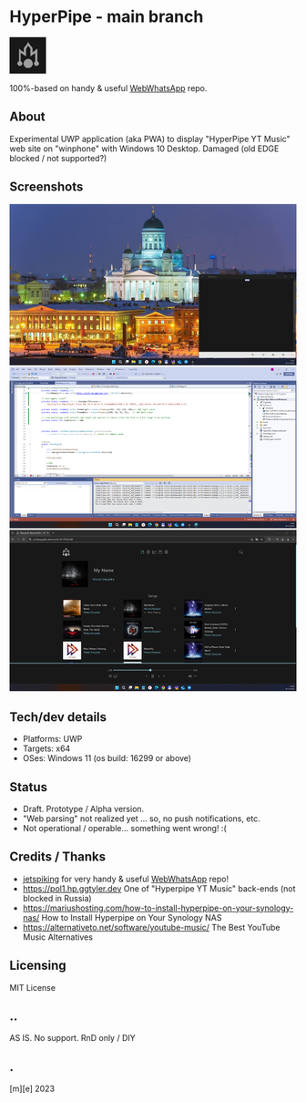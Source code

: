 # HyperPipe - main branch
![](Images/logo.png)

100%-based on handy & useful [WebWhatsApp](https://github.com/jetspiking/WindowsPhone_WebWhatsApp) repo.

## About
Experimental UWP application (aka PWA) to display "HyperPipe YT Music" web site on "winphone" with Windows 10 Desktop. Damaged (old EDGE blocked / not supported?)

## Screenshots
![](Images/shot01.png)
![](Images/shot02.png)
![](Images/shot03.png)

## Tech/dev details
- Platforms: UWP
- Targets: x64
- OSes: Windows 11 (os build: 16299 or above)

## Status
- Draft. Prototype / Alpha version.
- "Web parsing" not realized yet ... so, no push notifications, etc.
- Not operational / operable... something went wrong! :(

## Credits / Thanks
- [jetspiking](https://github.com/jetspiking) for very 
  handy & useful [WebWhatsApp](https://github.com/jetspiking/WindowsPhone_WebWhatsApp) repo!
- https://pol1.hp.ggtyler.dev One of "Hyperpipe YT Music" back-ends (not blocked in Russia)
- https://mariushosting.com/how-to-install-hyperpipe-on-your-synology-nas/ How to Install Hyperpipe on Your Synology NAS
- https://alternativeto.net/software/youtube-music/ The Best YouTube Music Alternatives

## Licensing
MIT License

## ..
AS IS. No support. RnD only / DIY

## .
[m][e] 2023
